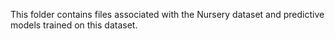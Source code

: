 This folder contains files associated with the Nursery dataset and predictive models trained on this dataset.